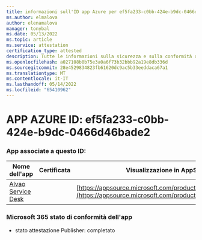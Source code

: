```yaml
---
title: informazioni sull'ID app Azure per ef5fa233-c0bb-424e-b9dc-0466d46bade2
ms.author: elmalova
author: elenamalova
manager: tonybal
ms.date: 05/13/2022
ms.topic: article
ms.service: attestation
certification_type: attested
description: Tutte le informazioni sulla sicurezza e sulla conformità disponibili per ef5fa233-c0bb-424e-b9dc-0466d46bade2.
ms.openlocfilehash: a027108b0b75e3a0a6f73b32bbb92a19e8db336d
ms.sourcegitcommit: 28e4529834823fb61620dc9ac5b33eeddaca67a1
ms.translationtype: MT
ms.contentlocale: it-IT
ms.lasthandoff: 05/14/2022
ms.locfileid: "65410962"
---
```

# <a name="azure-app-id-ef5fa233-c0bb-424e-b9dc-0466d46bade2"></a>APP AZURE ID: ef5fa233-c0bb-424e-b9dc-0466d46bade2


### <a name="apps-associated-with-this-id"></a>App associate a questo ID:
| **Nome dell'app** | **Certificata** | **Visualizzazione in AppSource** |
|--------------|---------------|-----------------------|
| [Alvao Service Desk](../forward/WA200002488.md) |  | [https://appsource.microsoft.com/product/office/WA200002488](https://appsource.microsoft.com/product/office/WA200002488) |

### <a name="microsoft-365-app-compliance-status"></a>Microsoft 365 stato di conformità dell'app
- stato attestazione Publisher: completato

